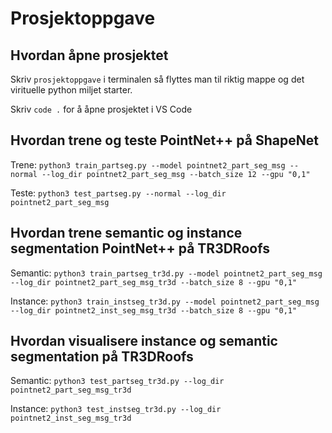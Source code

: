 # Prosjektoppgave

## Hvordan åpne prosjektet

Skriv `prosjektoppgave` i terminalen så flyttes man til riktig mappe og det virituelle python miljet starter.

Skriv `code .` for å åpne prosjektet i VS Code

## Hvordan trene og teste PointNet++ på ShapeNet

Trene: `python3 train_partseg.py --model pointnet2_part_seg_msg --normal --log_dir pointnet2_part_seg_msg --batch_size 12 --gpu "0,1"`

Teste: `python3 test_partseg.py --normal --log_dir pointnet2_part_seg_msg`

## Hvordan trene semantic og instance segmentation PointNet++ på TR3DRoofs

Semantic: `python3 train_partseg_tr3d.py --model pointnet2_part_seg_msg --log_dir pointnet2_part_seg_msg_tr3d --batch_size 8 --gpu "0,1"`

Instance: `python3 train_instseg_tr3d.py --model pointnet2_part_seg_msg --log_dir pointnet2_inst_seg_msg_tr3d --batch_size 8 --gpu "0,1"`

## Hvordan visualisere instance og semantic segmentation på TR3DRoofs

Semantic: `python3 test_partseg_tr3d.py --log_dir pointnet2_part_seg_msg_tr3d`

Instance: `python3 test_instseg_tr3d.py --log_dir pointnet2_inst_seg_msg_tr3d`
